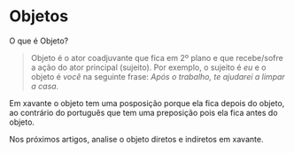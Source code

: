 # Objetos

O que é Objeto?

> Objeto é o ator coadjuvante que fica em 2º plano e que recebe/sofre a ação do ator principal (sujeito). Por exemplo, o sujeito é *eu* e o objeto é *você* na seguinte frase: *Após o trabalho, te ajudarei a limpar a casa.*

Em xavante o objeto tem uma posposição porque ela fica depois do objeto, ao contrário do português que tem uma preposição pois ela fica antes do objeto.

Nos próximos artigos, analise o objeto diretos e indiretos em xavante.
